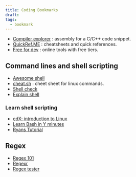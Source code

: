 ```yaml
---
title: Coding Bookmarks
draft:
tags:
  - bookmark
---
```


- [Compiler explorer](https://godbolt.org/) : assembly for a C/C++ code snippet.
- [QuickRef.ME](https://quickref.me/) : cheatsheets and quick references.
- [Free for dev](https://free-for.dev/) : online tools with free tiers.

## Command lines and shell scripting

- [Awesome shell](https://github.com/alebcay/awesome-shell)
- [cheat.sh](https://cheat.sh/) : cheet sheet for linux commands.
- [Shell check](https://www.shellcheck.net/)
- [Explain shell](https://explainshell.com/)

### Learn shell scripting

- [edX: introduction to Linux](https://www.edx.org/course/introduction-to-linux)
- [Learn Bash in Y minutes](https://learnxinyminutes.com/docs/bash/)
- [Ryans Tutorial](https://ryanstutorials.net/)

## Regex

- [Regex 101](https://regex101.com/)
- [Regexr](https://regexr.com/)
- [Regex tester](https://www.regextester.com/)

